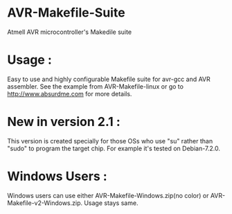 AVR-Makefile-Suite
==================

Atmell AVR microcontroller's Makedile suite


Usage :
=======

Easy to use and highly configurable Makefile suite
for avr-gcc and AVR assembler. See the example from AVR-Makefile-linux
or go to http://www.absurdme.com for more details.

New in version 2.1 :
====================

This version is created specially for those OSs who use "su" rather than "sudo"
to program the target chip. For example it's tested on Debian-7.2.0. 


Windows Users : 
===============

Windows users can use either AVR-Makefile-Windows.zip(no color) or AVR-Makefile-v2-Windows.zip. Usage stays same. 

